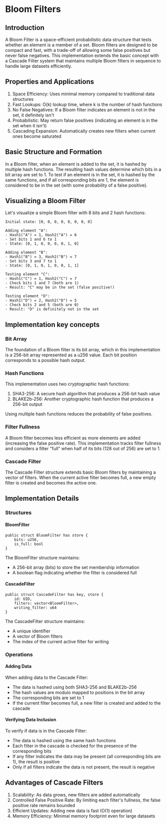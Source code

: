 # Bloom Filters

## Introduction

A Bloom Filter is a space-efficient probabilistic data structure that tests whether an element is a member of a set. Bloom filters are designed to be compact and fast, with a trade-off of allowing some false positives but never false negatives. 
This implementation extends the basic concept with a Cascade Filter system that maintains multiple Bloom filters in sequence to handle large datasets efficiently.

## Properties and Applications

1. Space Efficiency: Uses minimal memory compared to traditional data structures
1. Fast Lookups: O(k) lookup time, where k is the number of hash functions
1. No False Negatives: If a Bloom filter indicates an element is not in the set, it definitely isn't
1. Probabilistic: May return false positives (indicating an element is in the set when it isn't)
1. Cascading Expansion: Automatically creates new filters when current ones become saturated

## Basic Structure and Formation

In a Bloom filter, when an element is added to the set, it is hashed by multiple hash functions. 
The resulting hash values determine which bits in a bit array are set to 1. 
To test if an element is in the set, it is hashed by the same functions, and if all corresponding bits are 1, the element is considered to be in the set (with some probability of a false positive).

## Visualizing a Bloom Filter

Let's visualize a simple Bloom filter with 8 bits and 2 hash functions:

```pseudocode
Initial state: [0, 0, 0, 0, 0, 0, 0, 0]

Adding element "A":
- Hash1("A") = 1, Hash2("A") = 6
- Set bits 1 and 6 to 1
- State: [0, 1, 0, 0, 0, 0, 1, 0]

Adding element "B":
- Hash1("B") = 3, Hash2("B") = 7
- Set bits 3 and 7 to 1
- State: [0, 1, 0, 1, 0, 0, 1, 1]

Testing element "C":
- Hash1("C") = 1, Hash2("C") = 7
- Check bits 1 and 7 (both are 1)
- Result: "C" may be in the set (false positive!)

Testing element "D":
- Hash1("D") = 2, Hash2("D") = 5
- Check bits 2 and 5 (both are 0)
- Result: "D" is definitely not in the set
```

## Implementation key concepts

### Bit Array

The foundation of a Bloom filter is its bit array, which in this implementation is a 256-bit array represented as a u256 value. 
Each bit position corresponds to a possible hash output.

### Hash Functions

This implementation uses two cryptographic hash functions:

1. SHA3-256: A secure hash algorithm that produces a 256-bit hash value
1. BLAKE2b-256: Another cryptographic hash function that produces a 256-bit output

Using multiple hash functions reduces the probability of false positives.

### Filter Fullness

A Bloom filter becomes less efficient as more elements are added (increasing the false positive rate). 
This implementation tracks filter fullness and considers a filter "full" when half of its bits (128 out of 256) are set to 1.

### Cascade Filter

The Cascade Filter structure extends basic Bloom filters by maintaining a vector of filters. 
When the current active filter becomes full, a new empty filter is created and becomes the active one.

## Implementation Details

### Structures
#### BloomFilter
```move
public struct BloomFilter has store {
    bits: u256,
    is_full: bool
}
```
The BloomFilter structure maintains:

- A 256-bit array (bits) to store the set membership information
- A boolean flag indicating whether the filter is considered full

#### CascadeFilter
```move
public struct CascadeFilter has key, store {
    id: UID,
    filters: vector<BloomFilter>,
    writing_filter: u64
}
```
The CascadeFilter structure maintains:

- A unique identifier
- A vector of Bloom filters
- The index of the current active filter for writing

### Operations
#### Adding Data
When adding data to the Cascade Filter:

- The data is hashed using both SHA3-256 and BLAKE2b-256
- The hash values are modulo mapped to positions in the bit array
- The corresponding bits are set to 1
- If the current filter becomes full, a new filter is created and added to the cascade

#### Verifying Data Inclusion
To verify if data is in the Cascade Filter:

- The data is hashed using the same hash functions
- Each filter in the cascade is checked for the presence of the corresponding bits
- If any filter indicates the data may be present (all corresponding bits are 1), the result is positive
- Only if all filters indicate the data is not present, the result is negative

## Advantages of Cascade Filters

1. Scalability: As data grows, new filters are added automatically
1. Controlled False Positive Rate: By limiting each filter's fullness, the false positive rate remains bounded
1. Efficient Updates: Adding new data is fast (O(1) operation)
1. Memory Efficiency: Minimal memory footprint even for large datasets